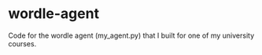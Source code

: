 # wordle-agent
Code for the wordle agent (my_agent.py) that I built for one of my university courses.
